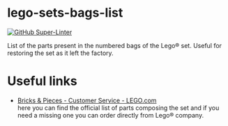 # lego-sets-bags-list

[![GitHub Super-Linter](https://github.com/alv67/lego-sets-bags-list/workflows/Lint%20Code%20Base/badge.svg)](https://github.com/marketplace/actions/super-linter)

List of the parts present in the numbered bags of the Lego&reg; set. Useful for restoring the set as it left the factory.


# Useful links

- [Bricks & Pieces - Customer Service - LEGO.com](https://www.lego.com/en-gb/service/replacementparts/) <br/>
here you can find the official list of parts composing the set and if you need a missing one you can order directly from Lego&reg; company. 
